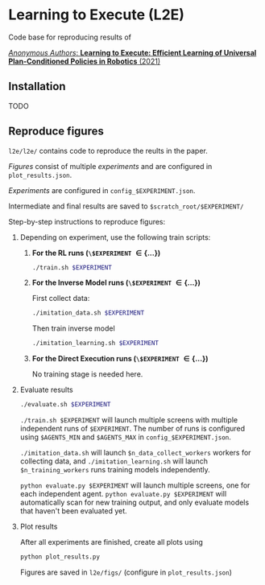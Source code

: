# Learning to Execute (L2E)

Code base for reproducing results of

[_Anonymous Authors_: **Learning to Execute: Efficient Learning of Universal Plan-Conditioned Policies in Robotics** (2021)](https://openreview.net/pdf?id=lEkPb2Rhm7)

## Installation
TODO

## Reproduce figures
`l2e/l2e/` contains code to reproduce the reults in the paper.

_Figures_ consist of multiple _experiments_ and are configured in `plot_results.json`.

_Experiments_ are configured in `config_$EXPERIMENT.json`.

Intermediate and final results are saved to `$scratch_root/$EXPERIMENT/`


Step-by-step instructions to reproduce figures:

1. Depending on experiment, use the following train scripts:

   1. **For the RL runs (`\$EXPERIMENT` $\in \{...\}$)**
      ```bash
      ./train.sh $EXPERIMENT
      ```

   2. **For the Inverse Model runs (`\$EXPERIMENT` $\in \{...\}$)**

      First collect data:
      ```bash
      ./imitation_data.sh $EXPERIMENT
      ```
      Then train inverse model
      ```bash
      ./imitation_learning.sh $EXPERIMENT
      ```

   3. **For the Direct Execution runs (`\$EXPERIMENT` $\in \{...\}$)**
   
      No training stage is needed here.
 
2. Evaluate results 
   ```bash
   ./evaluate.sh $EXPERIMENT
   ```

   `./train.sh $EXPERIMENT` will launch multiple screens with multiple independent runs of `$EXPERIMENT`. The number of runs is configured using `$AGENTS_MIN` and `$AGENTS_MAX` in `config_$EXPERIMENT.json`.

   `./imitation_data.sh` will launch `$n_data_collect_workers` workers for collecting data, and `./imitation_learning.sh` will launch `$n_training_workers` runs training models independently.

   `python evaluate.py $EXPERIMENT` will launch multiple screens, one for each independent agent. `python evaluate.py $EXPERIMENT` will automatically scan for new training output, and only evaluate models that haven't been evaluated yet.

3. Plot results
   
   After all experiments are finished, create all plots using
   ```bash
   python plot_results.py
   ```
   Figures are saved in `l2e/figs/` (configure in `plot_results.json`)



